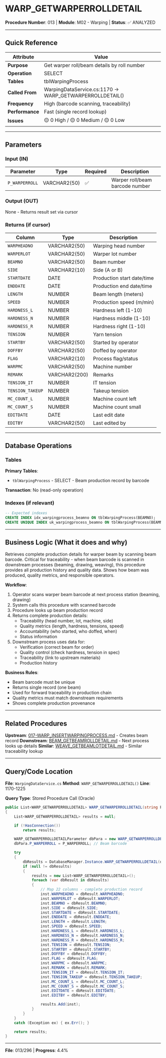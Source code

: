 # WARP_GETWARPERROLLDETAIL

**Procedure Number**: 013 | **Module**: M02 - Warping | **Status**: ✅ ANALYZED

---

## Quick Reference

| Attribute | Value |
|-----------|-------|
| **Purpose** | Get warper roll/beam details by roll number |
| **Operation** | SELECT |
| **Tables** | tblWarpingProcess |
| **Called From** | WarpingDataService.cs:1170 → WARP_GETWARPERROLLDETAIL() |
| **Frequency** | High (barcode scanning, traceability) |
| **Performance** | Fast (single record lookup) |
| **Issues** | 🟡 0 High / 🟡 0 Medium / 🟡 0 Low |

---

## Parameters

### Input (IN)

| Parameter | Type | Required | Description |
|-----------|------|----------|-------------|
| `P_WARPERROLL` | VARCHAR2(50) | ✅ | Warper roll/beam barcode number |

### Output (OUT)

None - Returns result set via cursor

### Returns (if cursor)

| Column | Type | Description |
|--------|------|-------------|
| `WARPHEADNO` | VARCHAR2(50) | Warping head number |
| `WARPERLOT` | VARCHAR2(50) | Warper lot number |
| `BEAMNO` | VARCHAR2(50) | Beam number |
| `SIDE` | VARCHAR2(10) | Side (A or B) |
| `STARTDATE` | DATE | Production start date/time |
| `ENDDATE` | DATE | Production end date/time |
| `LENGTH` | NUMBER | Beam length (meters) |
| `SPEED` | NUMBER | Production speed (m/min) |
| `HARDNESS_L` | NUMBER | Hardness left (1-10) |
| `HARDNESS_N` | NUMBER | Hardness middle (1-10) |
| `HARDNESS_R` | NUMBER | Hardness right (1-10) |
| `TENSION` | NUMBER | Yarn tension |
| `STARTBY` | VARCHAR2(50) | Started by operator |
| `DOFFBY` | VARCHAR2(50) | Doffed by operator |
| `FLAG` | VARCHAR2(10) | Process flag/status |
| `WARPMC` | VARCHAR2(50) | Machine number |
| `REMARK` | VARCHAR2(200) | Remarks |
| `TENSION_IT` | NUMBER | IT tension |
| `TENSION_TAKEUP` | NUMBER | Takeup tension |
| `MC_COUNT_L` | NUMBER | Machine count left |
| `MC_COUNT_S` | NUMBER | Machine count small |
| `EDITDATE` | DATE | Last edit date |
| `EDITBY` | VARCHAR2(50) | Last edited by |

---

## Database Operations

### Tables

**Primary Tables**:
- `tblWarpingProcess` - SELECT - Beam production record by barcode

**Transaction**: No (read-only operation)

### Indexes (if relevant)

```sql
-- Expected indexes
CREATE INDEX idx_warpingprocess_beamno ON tblWarpingProcess(BEAMNO);
CREATE UNIQUE INDEX uk_warpingprocess_beamno ON tblWarpingProcess(BEAMNO);
```

---

## Business Logic (What it does and why)

Retrieves complete production details for warper beam by scanning beam barcode. Critical for traceability - when beam barcode is scanned in downstream processes (beaming, drawing, weaving), this procedure provides all production history and quality data. Shows how beam was produced, quality metrics, and responsible operators.

**Workflow**:
1. Operator scans warper beam barcode at next process station (beaming, drawing)
2. System calls this procedure with scanned barcode
3. Procedure looks up beam production record
4. Returns complete production details:
   - Traceability (head number, lot, machine, side)
   - Quality metrics (length, hardness, tensions, speed)
   - Accountability (who started, who doffed, when)
   - Status information
5. Downstream process uses data for:
   - Verification (correct beam for order)
   - Quality control (check hardness, tension in spec)
   - Traceability (link to upstream materials)
   - Production history

**Business Rules**:
- Beam barcode must be unique
- Returns single record (one beam)
- Used for forward traceability in production chain
- Quality metrics must match downstream requirements
- Shows complete production provenance

---

## Related Procedures

**Upstream**: [017-WARP_INSERTWARPINGPROCESS.md](./017-WARP_INSERTWARPINGPROCESS.md) - Creates beam record
**Downstream**: [BEAM_GETBEAMROLLDETAIL.md](../03_Beaming/BEAM_GETBEAMROLLDETAIL.md) - Next process looks up details
**Similar**: [WEAVE_GETBEAMLOTDETAIL.md](../05_Weaving/WEAVE_GETBEAMLOTDETAIL.md) - Similar traceability lookup

---

## Query/Code Location

**File**: `WarpingDataService.cs`
**Method**: `WARP_GETWARPERROLLDETAIL()`
**Line**: 1170-1225

**Query Type**: Stored Procedure Call (Oracle)

```csharp
public List<WARP_GETWARPERROLLDETAIL> WARP_GETWARPERROLLDETAIL(string P_WARPERROLL)
{
    List<WARP_GETWARPERROLLDETAIL> results = null;

    if (!HasConnection())
        return results;

    WARP_GETWARPERROLLDETAILParameter dbPara = new WARP_GETWARPERROLLDETAILParameter();
    dbPara.P_WARPERROLL = P_WARPERROLL; // Beam barcode

    try
    {
        dbResults = DatabaseManager.Instance.WARP_GETWARPERROLLDETAIL(dbPara);
        if (null != dbResults)
        {
            results = new List<WARP_GETWARPERROLLDETAIL>();
            foreach (var dbResult in dbResults)
            {
                // Map 22 columns - complete production record
                inst.WARPHEADNO = dbResult.WARPHEADNO;
                inst.WARPERLOT = dbResult.WARPERLOT;
                inst.BEAMNO = dbResult.BEAMNO;
                inst.SIDE = dbResult.SIDE;
                inst.STARTDATE = dbResult.STARTDATE;
                inst.ENDDATE = dbResult.ENDDATE;
                inst.LENGTH = dbResult.LENGTH;
                inst.SPEED = dbResult.SPEED;
                inst.HARDNESS_L = dbResult.HARDNESS_L;
                inst.HARDNESS_N = dbResult.HARDNESS_N;
                inst.HARDNESS_R = dbResult.HARDNESS_R;
                inst.TENSION = dbResult.TENSION;
                inst.STARTBY = dbResult.STARTBY;
                inst.DOFFBY = dbResult.DOFFBY;
                inst.FLAG = dbResult.FLAG;
                inst.WARPMC = dbResult.WARPMC;
                inst.REMARK = dbResult.REMARK;
                inst.TENSION_IT = dbResult.TENSION_IT;
                inst.TENSION_TAKEUP = dbResult.TENSION_TAKEUP;
                inst.MC_COUNT_L = dbResult.MC_COUNT_L;
                inst.MC_COUNT_S = dbResult.MC_COUNT_S;
                inst.EDITDATE = dbResult.EDITDATE;
                inst.EDITBY = dbResult.EDITBY;

                results.Add(inst);
            }
        }
    }
    catch (Exception ex) { ex.Err(); }

    return results;
}
```

---

**File**: 013/296 | **Progress**: 4.4%
